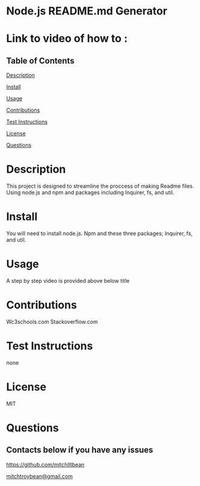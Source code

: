 
# Node.js README.md Generator

# Link to video of how to : 

## Table of Contents
[Description](#Description)

[Install](#Install)

[Usage](#Usage)

[Contributions](#Contributions)

[Test Instructions](#Test-Instructions)

[License](#License)

[Questions](#Questions)

# Description
This project is designed to streamline the proccess of making Readme files. Using node.js and npm and packages including Inquirer, fs, and util.

# Install
You will need to install node.js. Npm and these three packages; Inquirer, fs, and util.

# Usage
A step by step video is provided above below title

# Contributions
Wc3schools.com Stackoverflow.com

# Test Instructions
none

# License
MIT
 
# Questions 
## Contacts below if you have any issues
https://github.com/mitchlltbean

mitchtroybean@gmail.com






